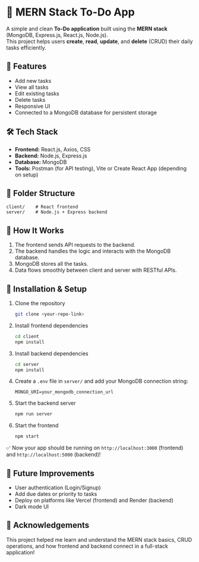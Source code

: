 
# 📝 MERN Stack To-Do App

A simple and clean **To-Do application** built using the **MERN stack** (MongoDB, Express.js, React.js, Node.js).  
This project helps users **create**, **read**, **update**, and **delete** (CRUD) their daily tasks efficiently.

## 🚀 Features

- Add new tasks
- View all tasks
- Edit existing tasks
- Delete tasks
- Responsive UI
- Connected to a MongoDB database for persistent storage

## 🛠 Tech Stack

- **Frontend:** React.js, Axios, CSS
- **Backend:** Node.js, Express.js
- **Database:** MongoDB
- **Tools:** Postman (for API testing), Vite or Create React App (depending on setup)

## 📂 Folder Structure

```
client/    # React frontend
server/    # Node.js + Express backend
```

## 🧩 How It Works

1. The frontend sends API requests to the backend.
2. The backend handles the logic and interacts with the MongoDB database.
3. MongoDB stores all the tasks.
4. Data flows smoothly between client and server with RESTful APIs.

## 🧪 Installation & Setup

1. Clone the repository
   ```bash
   git clone <your-repo-link>
   ```
2. Install frontend dependencies
   ```bash
   cd client
   npm install
   ```
3. Install backend dependencies
   ```bash
   cd server
   npm install
   ```
4. Create a `.env` file in `server/` and add your MongoDB connection string:
   ```
   MONGO_URI=your_mongodb_connection_url
   ```
5. Start the backend server
   ```bash
   npm run server
   ```
6. Start the frontend
   ```bash
   npm start
   ```

✅ Now your app should be running on `http://localhost:3000` (frontend) and `http://localhost:5000` (backend)!

## 🎯 Future Improvements

- User authentication (Login/Signup)
- Add due dates or priority to tasks
- Deploy on platforms like Vercel (frontend) and Render (backend)
- Dark mode UI

## 🙌 Acknowledgements

This project helped me learn and understand the MERN stack basics, CRUD operations, and how frontend and backend connect in a full-stack application!

